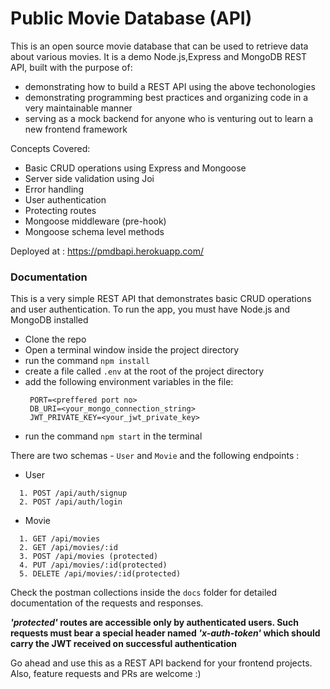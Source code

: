 # Public Movie Database (API)

This is an open source movie database that can be used to retrieve data about various movies.
It is a demo Node.js,Express and MongoDB REST API, built with the purpose of:

- demonstrating how to build a REST API using the above techonologies
- demonstrating programming best practices and organizing code in a very maintainable manner
- serving as a mock backend for anyone who is venturing out to learn a new frontend framework

Concepts Covered:

- Basic CRUD operations using Express and Mongoose
- Server side validation using Joi
- Error handling
- User authentication
- Protecting routes
- Mongoose middleware (pre-hook)
- Mongoose schema level methods

Deployed at : https://pmdbapi.herokuapp.com/

### Documentation

This is a very simple REST API that demonstrates basic CRUD operations and user authentication.
To run the app, you must have Node.js and MongoDB installed

- Clone the repo
- Open a terminal window inside the project directory
- run the command `npm install`
- create a file called `.env` at the root of the project directory
- add the following environment variables in the file:
  ```
   PORT=<preffered port no>
   DB_URI=<your_mongo_connection_string>
   JWT_PRIVATE_KEY=<your_jwt_private_key>
  ```
- run the command `npm start` in the terminal

There are two schemas - `User` and `Movie` and the following endpoints :

- User

```
  1. POST /api/auth/signup
  2. POST /api/auth/login
```

- Movie

```
  1. GET /api/movies
  2. GET /api/movies/:id
  3. POST /api/movies (protected)
  4. PUT /api/movies/:id(protected)
  5. DELETE /api/movies/:id(protected)
```

Check the postman collections inside the `docs` folder for detailed documentation of the requests and responses.

**_'protected'_ routes are accessible only by authenticated users. Such requests must bear a special header named _'x-auth-token'_ which should carry the JWT received on successful authentication**

Go ahead and use this as a REST API backend for your frontend projects. Also, feature requests and PRs are welcome :)
